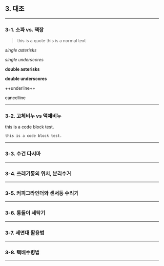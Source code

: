 <meta charset='utf-8'>


## 3. 대조
---------------------------------------

### 3-1. 소파 vs. 책장 <a id ="3-1"></a>
> this is a quote
this is a normal text

*single asterisks*

_single underscores_

**double asterisks**

__double underscores__

++underline++

~~cancelline~~
 
---------------------------------------

### 3-2. 고체비누 vs 액체비누 <a id ="3-2"></a>


  this is a code block test. 
  
``` this is a code block test. ``` 

---------------------------------------

### 3-3. 수건 다시마

---------------------------------------

### 3-4. 쓰레기통의 위치, 분리수거

---------------------------------------

### 3-5. 커피그라인더와 센서등 수리기

---------------------------------------

### 3-6. 통돌이 세탁기

---------------------------------------

### 3-7. 세면대 활용법

---------------------------------------

### 3-8. 택배수령법

---------------------------------------
